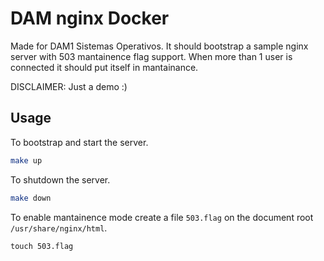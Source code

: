 # DAM nginx Docker

Made for DAM1 Sistemas Operativos. It should bootstrap a sample nginx server with 503 mantainence flag support. When more than 1 user is connected it should put itself in mantainance.

DISCLAIMER: Just a demo :)

## Usage

To bootstrap and start the server.

```bash
make up
```

To shutdown the server.

```bash
make down
```

To enable mantainence mode create a file `503.flag` on the document root `/usr/share/nginx/html`.

```
touch 503.flag
```
